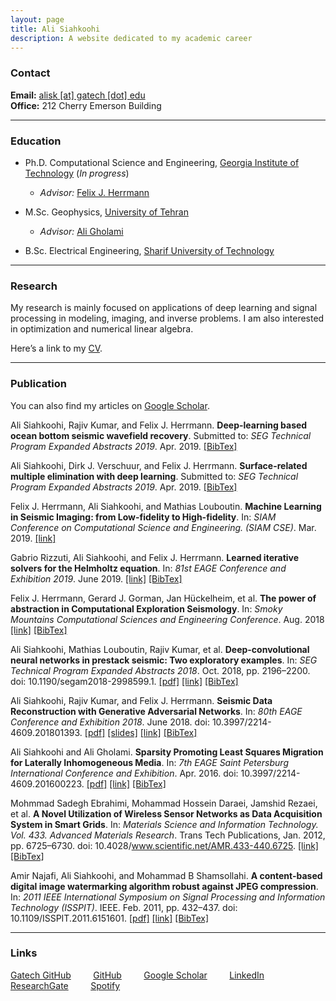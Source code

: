 ```yaml
---
layout: page
title: Ali Siahkoohi
description: A website dedicated to my academic career
---
```


### Contact

**Email:** [alisk [at] gatech [dot] edu](mailto:alisk@gatech.edu)  
**Office:** 212 Cherry Emerson Building

------

### Education

* Ph.D. Computational Science and Engineering, [Georgia Institute of Technology](http://www.gatech.edu/) (_In progress_)
	* _Advisor:_ [Felix J. Herrmann](https://www.ece.gatech.edu/faculty-staff-directory/felix-herrmann)

* M.Sc. Geophysics, [University of Tehran](http://ut.ac.ir/en)
	* _Advisor:_ [Ali Gholami](https://rtis2.ut.ac.ir/cv/agholami/?lang=en-gb)

* B.Sc. Electrical Engineering, [Sharif University of Technology](http://www.en.sharif.edu/)

------

### Research

My research is mainly focused on applications of deep learning and signal processing in modeling, imaging, and inverse problems. I am also interested in optimization and numerical linear algebra. 

Here’s a link to my [CV](https://alisiahkoohi.github.io/files/AliSiahkoohi-CV.pdf).

------

### Publication

You can also find my articles on [Google Scholar](https://scholar.google.com/citations?user=sxRMqYIAAAAJ&hl=en).

Ali Siahkoohi, Rajiv Kumar, and Felix J. Herrmann. **Deep-learning based ocean bottom seismic wavefield recovery**. Submitted to: _SEG Technical Program Expanded Abstracts 2019_. Apr. 2019. [[BibTex]](https://alisiahkoohi.github.io/files/siahkoohi2019dlwr.bib)

Ali Siahkoohi, Dirk J. Verschuur, and Felix J. Herrmann. **Surface-related multiple elimination with deep learning**. Submitted to: _SEG Technical Program Expanded Abstracts 2019_. Apr. 2019. [[BibTex]](https://alisiahkoohi.github.io/files/siahkoohi2019srmedl.bib)

Felix J. Herrmann, Ali Siahkoohi, and Mathias Louboutin. **Machine Learning in Seismic Imaging: from Low-fidelity to High-fidelity**. In: _SIAM Conference on Computational Science and Engineering. (SIAM CSE)_. Mar. 2019. [[link]](http://meetings.siam.org/sess/dsp_talk.cfm?p=95707)

Gabrio Rizzuti, Ali Siahkoohi, and Felix J. Herrmann. **Learned iterative solvers for the Helmholtz equation**. In: _81st
EAGE Conference and Exhibition 2019_. June 2019. [[link]](https://www.slim.eos.ubc.ca/content/learned-iterative-solvers-helmholtz-equation) [[BibTex]](https://alisiahkoohi.github.io/files/rizzuti2019EAGElis.bib)

Felix J. Herrmann, Gerard J. Gorman, Jan Hückelheim, et al. **The power of abstraction in Computational Exploration Seismology**. In: _Smoky Mountains Computational Sciences and Engineering Conference_. Aug. 2018 [[link]](https://www.slim.eos.ubc.ca/content/power-abstraction-computational-exploration-seismology) [[BibTex]](https://alisiahkoohi.github.io/files/PowerAbstraction.bib)

Ali Siahkoohi, Mathias Louboutin, Rajiv Kumar, et al. **Deep-convolutional neural networks in prestack seismic: Two exploratory examples**. In: _SEG Technical Program Expanded Abstracts 2018_. Oct. 2018, pp. 2196–2200. doi: 10.1190/segam2018-2998599.1. [[pdf]](https://alisiahkoohi.github.io/files/siahkoohi2018SEGcnn.pdf) [[link]](https://library.seg.org/doi/10.1190/segam2018-2998599.1) [[BibTex]](https://alisiahkoohi.github.io/files/DeepCNN_Prestack.bib)

Ali Siahkoohi, Rajiv Kumar, and Felix J. Herrmann. **Seismic Data Reconstruction with Generative Adversarial Networks**. In: _80th EAGE Conference and Exhibition 2018_. June 2018. doi: 10.3997/2214-4609.201801393. [[pdf]](https://alisiahkoohi.github.io/files/siahkoohi2018EAGEsdr.pdf) [[slides]](https://alisiahkoohi.github.io/files/siahkoohi2018EAGEsdr_pres.pdf) [[link]](http://www.earthdoc.org/publication/publicationdetails/?publication=92782) [[BibTex]](https://alisiahkoohi.github.io/files/GAN_Interpolation.bib)

Ali Siahkoohi and Ali Gholami. **Sparsity Promoting Least Squares Migration for Laterally Inhomogeneous Media**. In: _7th EAGE Saint Petersburg International Conference and Exhibition_. Apr. 2016. doi: 10.3997/2214-4609.201600223. [[pdf]](https://alisiahkoohi.github.io/files/84208.pdf) [[link]](http://earthdoc.eage.org/publication/publicationdetails/?publication=84208) [[BibTex]](https://alisiahkoohi.github.io/files/LSM.bib)

Mohmmad Sadegh Ebrahimi, Mohammad Hossein Daraei, Jamshid Rezaei, et al. **A Novel Utilization of Wireless Sensor Networks as Data Acquisition System in Smart Grids**. In: _Materials Science and Information Technology. Vol. 433. Advanced Materials Research_. Trans Tech Publications, Jan. 2012, pp. 6725–6730. doi: 10.4028/www.scientific.net/AMR.433-440.6725. [[link]](https://www.scientific.net/AMR.433-440.6725) [[BibTex]](https://alisiahkoohi.github.io/files/WSN.bib)

Amir Najafi, Ali Siahkoohi, and Mohammad B Shamsollahi. **A content-based digital image watermarking algorithm robust against JPEG compression**. In: _2011 IEEE International Symposium on Signal Processing and Information Technology (ISSPIT)_. IEEE. Feb. 2011, pp. 432–437. doi: 10.1109/ISSPIT.2011.6151601. [[pdf]](https://alisiahkoohi.github.io/files/6151601.pdf) [[link]](https://ieeexplore.ieee.org/document/6151601/) [[BibTex]](https://alisiahkoohi.github.io/files/Watermarking.bib)



------

### Links


[Gatech GitHub](https://github.gatech.edu/asiahkoohi3) &nbsp; &nbsp;  &nbsp; &nbsp;
[GitHub](https://github.com/alisiahkoohi) &nbsp; &nbsp;  &nbsp; &nbsp;
[Google Scholar](https://scholar.google.com/citations?user=sxRMqYIAAAAJ&hl=en) &nbsp; &nbsp;  &nbsp; &nbsp;
[LinkedIn](https://www.linkedin.com/in/alisiahkoohi/) &nbsp; &nbsp;  &nbsp; &nbsp;
[ResearchGate](https://www.researchgate.net/profile/Ali_Siahkoohi) &nbsp; &nbsp;  &nbsp; &nbsp;
[Spotify](https://open.spotify.com/user/128880008)